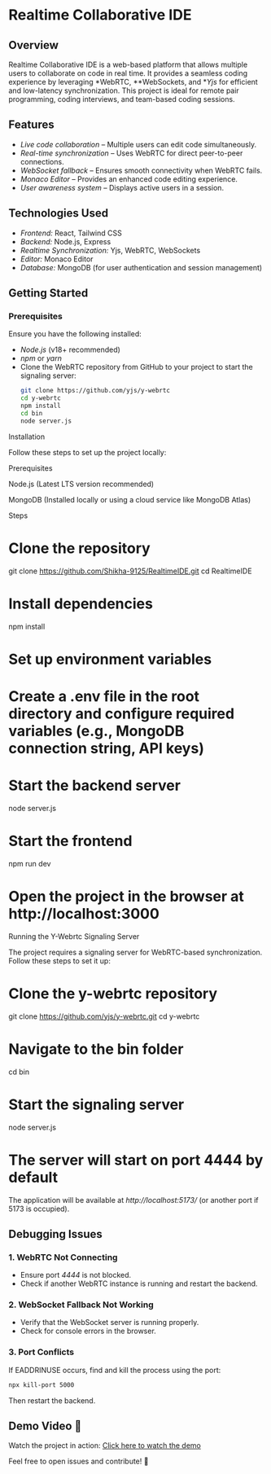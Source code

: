 # Realtime Collaborative IDE

## Overview
Realtime Collaborative IDE is a web-based platform that allows multiple users to collaborate on code in real time. It provides a seamless coding experience by leveraging *WebRTC, **WebSockets, and **Yjs* for efficient and low-latency synchronization. This project is ideal for remote pair programming, coding interviews, and team-based coding sessions.

## Features
- *Live code collaboration* – Multiple users can edit code simultaneously.
- *Real-time synchronization* – Uses WebRTC for direct peer-to-peer connections.
- *WebSocket fallback* – Ensures smooth connectivity when WebRTC fails.
- *Monaco Editor* – Provides an enhanced code editing experience.
- *User awareness system* – Displays active users in a session.

## Technologies Used
- *Frontend:* React, Tailwind CSS
- *Backend:* Node.js, Express
- *Realtime Synchronization:* Yjs, WebRTC, WebSockets
- *Editor:* Monaco Editor
- *Database:* MongoDB (for user authentication and session management)

## Getting Started
### Prerequisites
Ensure you have the following installed:
- *Node.js* (v18+ recommended)
- *npm* or *yarn*
- Clone the WebRTC repository from GitHub to your project to start the signaling server:
  ```sh
  git clone https://github.com/yjs/y-webrtc
  cd y-webrtc
  npm install
  cd bin
  node server.js
  ```

Installation

Follow these steps to set up the project locally:

Prerequisites

Node.js (Latest LTS version recommended)

MongoDB (Installed locally or using a cloud service like MongoDB Atlas)

Steps

# Clone the repository
git clone https://github.com/Shikha-9125/RealtimeIDE.git
cd RealtimeIDE

# Install dependencies
npm install

# Set up environment variables
# Create a .env file in the root directory and configure required variables (e.g., MongoDB connection string, API keys)

# Start the backend server
node server.js

# Start the frontend
npm run dev

# Open the project in the browser at http://localhost:3000

Running the Y-Webrtc Signaling Server

The project requires a signaling server for WebRTC-based synchronization. Follow these steps to set it up:

# Clone the y-webrtc repository
git clone https://github.com/yjs/y-webrtc.git
cd y-webrtc

# Navigate to the bin folder
cd bin

# Start the signaling server
node server.js

# The server will start on port 4444 by default

The application will be available at *http://localhost:5173/* (or another port if 5173 is occupied).

## Debugging Issues
### 1. WebRTC Not Connecting
- Ensure port *4444* is not blocked.
- Check if another WebRTC instance is running and restart the backend.

### 2. WebSocket Fallback Not Working
- Verify that the WebSocket server is running properly.
- Check for console errors in the browser.

### 3. Port Conflicts
If EADDRINUSE occurs, find and kill the process using the port:
```sh
npx kill-port 5000
```
Then restart the backend.

## Demo Video 🎥
Watch the project in action: [Click here to watch the demo](https://drive.google.com/file/d/1ciBFa_Z7OR2ZQu8mzn9M9skOcYJw5Xnb/view?usp=sharing)



Feel free to open issues and contribute! 🚀

